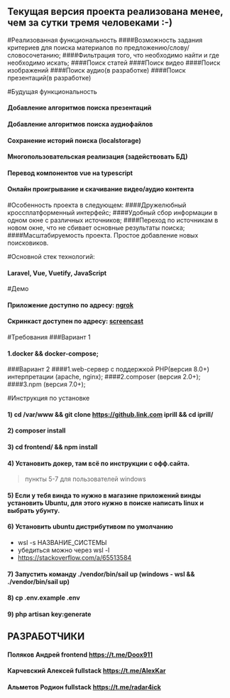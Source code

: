 ## Текущая версия проекта реализована менее, чем за сутки тремя человеками :-)

#Реализованная функциональность
####Возможность задания критериев для поиска материалов по предложению/слову/словосочетанию;
####Фильтрация того, что необходимо найти и где необходимо искать;
####Поиск статей
####Поиск видео
####Поиск изображений
####Поиск аудио(в разработке)
####Поиск презентаций(в разработке)

#Будущая функциональность
#### Добавление алгоритмов поиска презентаций
#### Добавление алгоритмов поиска аудиофайлов
#### Сохранение историй поиска (localstorage)
#### Многопользовательская реализация (задействовать БД) 
#### Перевод компонентов vue на typescript
#### Онлайн проигрывание и скачивание видео/аудио контента 

#Особенность проекта в следующем:
####Дружелюбный кроссплатформенный интерфейс;
####Удобный сбор информации в одном окне с различных источников;
####Переход по источникам в новом окне, что не сбивает основные результаты поиска;
####Масштабируемость проекта. Простое добавление новых поисковиков.

#Основной стек технологий:
#### Laravel, Vue, Vuetify, JavaScript

#Демо
#### Приложение доступно по адресу: <a href='#'>ngrok</a>
#### Скринкаст доступен по адресу: <a href='#'>screencast</a>

#Требования
###Вариант 1
#### 1.docker && docker-compose;
###Вариант 2
####1.web-сервер с поддержкой PHP(версия 8.0+) интерпретации (apache, nginx);
####2.composer (версия 2.0+);
####3.npm (версия 7.0+);

#Инструкция по установке
#### 1) cd /var/www && git clone https://github.link.com iprill && cd iprill/
#### 2) composer install
#### 3) cd frontend/ && npm install
#### 4) Установить докер, там всё по инструкции с офф.сайта. 
> пункты 5-7 для пользователей windows
#### 5) Если у тебя винда то нужно в магазине приложений винды установить Ubuntu, для этого нужно в поиске написать linux и выбрать убунту.
#### 6) Установить ubuntu дистрибутивом по умолчанию
   * wsl -s НАЗВАНИЕ_СИСТЕМЫ
   * убедиться можно через wsl -l
   * https://stackoverflow.com/a/65513584
#### 7) Запустить команду ./vendor/bin/sail up (windows - wsl && ./vendor/bin/sail up)
#### 8) cp .env.example .env
#### 9) php artisan key:generate

## РАЗРАБОТЧИКИ
#### Поляков Андрей frontend https://t.me/Doox911
#### Карчевский Алексей fullstack https://t.me/AlexKar
#### Альметов Родион fullstack https://t.me/radar4ick





